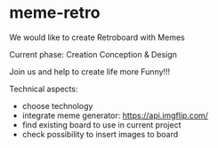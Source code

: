 # meme-retro
We would like to create Retroboard with Memes

Current phase: Creation Conception & Design

Join us and help to create life more Funny!!!

Technical aspects:
 - choose technology
 - integrate meme generator: https://api.imgflip.com/
 - find existing board to use in current project
 - check possibility to insert images to board
